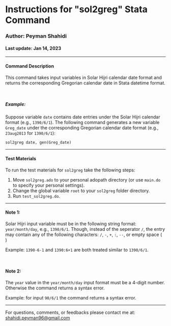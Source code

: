 # Instructions for "sol2greg" Stata Command 
### Author: Peyman Shahidi
#### Last update: Jan 14, 2023

*******************************************************************************
#### Command Description
This command takes input variables in Solar Hijri calendar date format and returns
the corresponding Gregorian calendar date in Stata datetime format.

<br>

##### Example: 
Suppose variable `date` contains date entries under the Solar Hijri calendar format (e.g., `1390/6/1`). The following command generates a new variable `Greg_date` under the corresponding Gregorian calendar date format (e.g., `23aug2013` for `1390/6/1`):

```
sol2greg date, gen(Greg_date)
```

*******************************************************************************
#### Test Materials 
To run the test materials for `sol2greg` take the following steps:
1. Move `sol2greg.ado` to your personal adopath directory (or use `main.do` to specify your personal settings).
2. Change the global variable `root` to your `sol2greg` folder directory.
3. Run `test_sol2greg.do`.


*******************************************************************************
#### Note 1: 
Solar Hijri input variable must be in the following string format:
`year/month/day`, e.g., `1390/6/1`. Though, instead of the seperator `/`, the entry may contain any of the following characters: `/`, `-`, `+`, `:`,  `--`, or empty space (` `)

Example: `1390-6-1` and `1390:6+1` are both treated similar to `1390/6/1`.

<br>

#### Note 2:
The `year` value in the `year/month/day` input format must be a 4-digit number. Otherwise the command returns a syntax error. 

Example: for input `90/6/1` the command returns a syntax error.


*******************************************************************************

For questions, comments, or feedbacks please contact me at: shahidi.peyman96@gmail.com 
